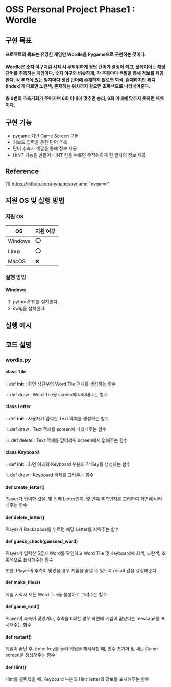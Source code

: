 # OSS Personal Project Phase1 : Wordle
## 구현 목표
#### 프로젝트의 목표는 유명한 게임인 Wordle을 Pygame으로 구현하는 것이다. 
#### Wordle은 숫자 야구처럼 시작 시 무작위하게 정답 단어가 결정이 되고, 플레이어는 해당 단어를 추측하는 게임이다. 숫자 야구와 비슷하게, 각 추측마다 색깔을 통해 정보를 제공한다. 각 추측에 있는 철자마다 정답 단어에 존재하지 않으면 회색, 존재하지만 위치(Index)가 다르면 노란색, 존재하는 위치까지 같으면 초록색으로 나타내어준다. 
#### 총 6번의 추측기회가 주어지며 6회 이내에 맞추면 승리, 6회 이내에 맞추지 못하면 패배이다.

## 구현 기능
- pygame 기반 Game Screen 구현
- 키보드 입력을 통한 단어 추측
- 단어 추측시 색깔을 통해 정보 제공
- HINT 기능을 만들어 HINT 칸을 누르면 무작위하게 한 글자의 정보 제공

## Reference
[1] <https://github.com/pygame/pygame> "pygame"

## 지원 OS 및 실행 방법
### 지원 OS
|OS| 지원 여부|
|-----|-------|
|Windows| :o: |
| Linux | :o: |
| MacOS | :x: |
### 실행 방법
#### Windows
1. python3.12를 설치한다.
2. swig을 설치한다.

## 실행 예시

## 코드 설명

### wordle.py
#### class Tile
 i. def __init__ : 화면 상단부의 Word Tile 객체를 생성하는 함수

 ii. def draw : Word Tile을 screen에 나타내주는 함수
#### class Letter
 i. def __init__ : 사용자가 입력한 Text 객체를 생성하는 함수

 ii. def draw : Text 객체를 screen에 나타내주는 함수

 iii. def delete : Text 객체를 덮어씌워 screen에서 없애주는 함수
#### class Keyboard
 i. def __init__ : 화면 아래의 Keyboard 부분의 각 Key를 생성하는 함수

 ii. def draw : Keyboard 객체를 그려주는 함수
#### def create\_letter()
 Player가 입력한 값을, 몇 번째 Letter인지, 몇 번쨰 추측인지를 고려하여 화면에 나타내주는 함수
#### def delete\_letter()
 Player가 Backspace를 누르면 해당 Letter를 지워주는 함수
#### def guess\_check(guessed\_word)
 Player가 입력한 5글자 Word를 확인하고 Word Tile 및 Keyboard에 회색, 노란색, 초록색으로 표시해주는 함수

 또한, Player의 추측이 맞았을 경우 게임을 끝낼 수 있도록 result 값을 결정해준다.
#### def make\_tiles()
 게임 시작시 모든 Word Tile을 생성하고 그려주는 함수
#### def game\_end()
 Player이 추측이 맞았거나, 추측을 6회할 경우 화면에 게임이 끝났다는 message를 표시해주는 함수
#### def restart()  
 게임이 끝난 후, Enter key를 눌러 게임을 재시작할 때, 변수 초기화 및 새로 Game screen을 생성해주는 함수
#### def Hint()
 Hint를 클릭했을 때, Keyboard 부분의 Hint\_letter의 정보를 표시해주는 함수
